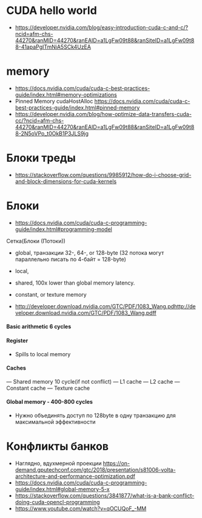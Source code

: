 # CUDA hello world

- https://developer.nvidia.com/blog/easy-introduction-cuda-c-and-c/?ncid=afm-chs-44270&ranMID=44270&ranEAID=a1LgFw09t88&ranSiteID=a1LgFw09t88-41apaPgITmNiA5SCk4UzEA

# memory

- https://docs.nvidia.com/cuda/cuda-c-best-practices-guide/index.html#memory-optimizations
- Pinned Memory cudaHostAlloc https://docs.nvidia.com/cuda/cuda-c-best-practices-guide/index.html#pinned-memory
- https://developer.nvidia.com/blog/how-optimize-data-transfers-cuda-cc/?ncid=afm-chs-44270&ranMID=44270&ranEAID=a1LgFw09t88&ranSiteID=a1LgFw09t88-2N5oVPo_t0OkB1P3JLS9jg

# Блоки треды

- https://stackoverflow.com/questions/9985912/how-do-i-choose-grid-and-block-dimensions-for-cuda-kernels

# Блоки

- https://docs.nvidia.com/cuda/cuda-c-programming-guide/index.html#programming-model

Сетка(Блоки (Потоки))

- global, транзакции 32-, 64-, or 128-byte (32 потока могут параллельно писать по 4-байт = 128-byte)
- local,
- shared, 100x lower than global memory latency.
- constant, or texture memory

- http://developer.download.nvidia.com/GTC/PDF/1083_Wang.pdhttp://developer.download.nvidia.com/GTC/PDF/1083_Wang.pdff
#### Basic arithmetic 6 cycles
#### Register
- Spills to local memory
#### Caches
— Shared memory 10 cycle(if not conflict)
— L1 cache
— L2 cache
— Constant cache
— Texture cache
#### Global memory - 400-800 cycles
- Нужно объединять доступ по 128byte в одну транзакцию для максимальной эффективности

# Конфликты банков

- Наглядно, вдухмерной проекции https://on-demand.gputechconf.com/gtc/2018/presentation/s81006-volta-architecture-and-performance-optimization.pdf
- https://docs.nvidia.com/cuda/cuda-c-programming-guide/index.html#global-memory-5-x
- https://stackoverflow.com/questions/3841877/what-is-a-bank-conflict-doing-cuda-opencl-programming
- https://www.youtube.com/watch?v=qOCUQoF_-MM

